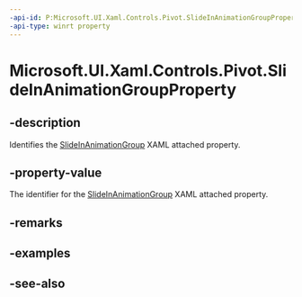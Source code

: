 ```yaml
---
-api-id: P:Microsoft.UI.Xaml.Controls.Pivot.SlideInAnimationGroupProperty
-api-type: winrt property
---
```


<!-- Property syntax
public Windows.UI.Xaml.DependencyProperty SlideInAnimationGroupProperty { get; }
-->

# Microsoft.UI.Xaml.Controls.Pivot.SlideInAnimationGroupProperty

## -description
Identifies the [SlideInAnimationGroup](/uwp/api/microsoft.ui.xaml.controls.pivot#xaml-attached-properties) XAML attached property.

## -property-value
The identifier for the [SlideInAnimationGroup](/uwp/api/microsoft.ui.xaml.controls.pivot#xaml-attached-properties) XAML attached property.

## -remarks

## -examples

## -see-also
